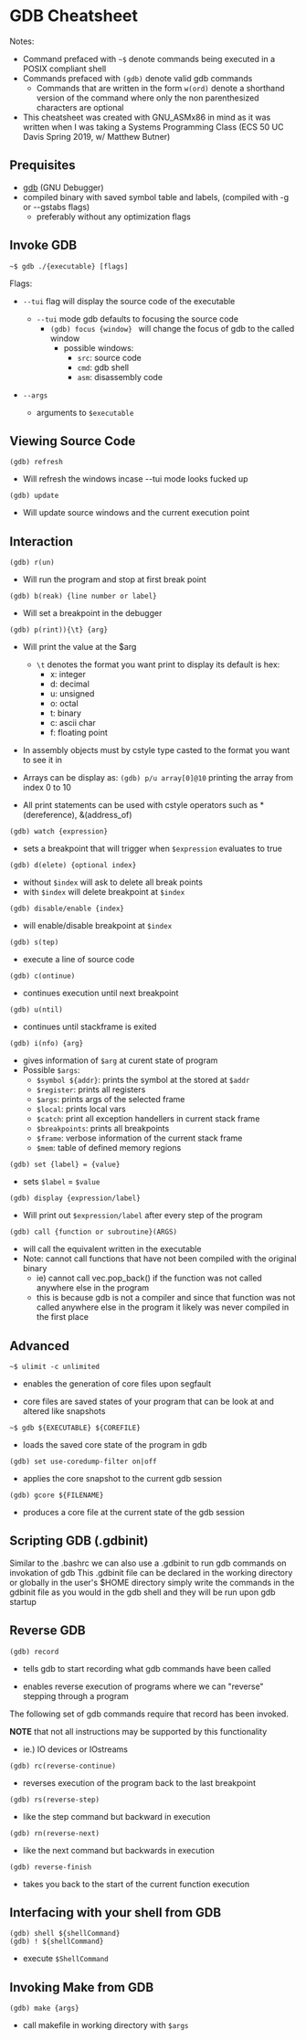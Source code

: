 # GDB Cheatsheet

Notes:
- Command prefaced with `~$` denote commands being executed in a POSIX compliant shell
- Commands prefaced with `(gdb)` denote valid gdb commands
	- Commands that are written in the form `w(ord)` denote a shorthand version of the command where only the non parenthesized characters are optional
- This cheatsheet was created with GNU_ASMx86 in mind as it was written when I was taking a Systems Programming Class (ECS 50 UC Davis Spring 2019, w/ Matthew Butner)


## Prequisites
- [gdb](https://www.gnu.org/software/gdb/) (GNU Debugger)
- compiled binary with saved symbol table and labels, (compiled with -g or --gstabs flags)
  - preferably without any optimization flags

## Invoke GDB

    ~$ gdb ./{executable} [flags]
Flags:
- `--tui` flag will display the source code of the executable
  - `--tui` mode gdb defaults to focusing the source code
    - `(gdb) focus {window} ` will change the focus of gdb to the called window
      - possible windows:
        - `src`: source code
        - `cmd`: gdb shell
        - `asm`: disassembly code
    
 - `--args`
   - arguments to `$executable`

## Viewing Source Code
    (gdb) refresh 

 - Will refresh the windows incase --tui mode looks fucked up
 <!-- -  -->
    (gdb) update 
 - Will update source windows and the current execution point

## Interaction

    (gdb) r(un)  
 - Will run the program and stop at first break point
   
<!--  -->

    (gdb) b(reak) {line number or label} 
 - Will set a breakpoint in the debugger

<!--  -->

    (gdb) p(rint)){\t} {arg}
 - Will print the value at the $arg
    - `\t` denotes the format you want print to display its default is hex:
        - x: integer
        - d: decimal
        - u: unsigned
        - o: octal
        - t: binary
        - c: ascii char
        - f: floating point

- In assembly objects must by cstyle type casted to the format you want to see it in
- Arrays can be display as: `(gdb) p/u array[0]@10` printing the array from index 0 to 10
    
- All print statements can be used with cstyle operators such as *(dereference), &(address_of)

<!--  -->

    (gdb) watch {expression}
- sets a breakpoint that will trigger when `$expression` evaluates to true

<!--  -->

    (gdb) d(elete) {optional index}
- without `$index` will ask to delete all break points  
- with `$index` will delete breakpoint at `$index`

<!--  -->

    (gdb) disable/enable {index}
- will enable/disable breakpoint at `$index`

<!--  -->

    (gdb) s(tep)
 - execute a line of source code

<!--  -->

    (gdb) c(ontinue)
- continues execution until next breakpoint

<!--  -->

    (gdb) u(ntil)
- continues until stackframe is exited

<!--  -->

    (gdb) i(nfo) {arg}
- gives information of `$arg` at curent state of program
- Possible `$args`:
  - `$symbol ${addr}`: prints the symbol at the stored at `$addr` 
  - `$register`: prints all registers
  - `$args`: prints args of the selected frame
  - `$local`: prints local vars
  - `$catch`: print all exception handellers in current stack frame
  - `$breakpoints`: prints all breakpoints
  - `$frame`: verbose information of the current stack frame
  - `$mem`: table of defined memory regions
    
<!--  -->

    (gdb) set {label} = {value}
- sets `$label` = `$value`

<!--  -->
    
    (gdb) display {expression/label}
- Will print out `$expression/label` after every step of the program

<!--  -->

    (gdb) call {function or subroutine}(ARGS)
- will call the equivalent written in the executable
- Note: cannot call functions that have not been compiled with the original binary
  - ie) cannot call vec.pop_back() if the function was not called anywhere else in the program
  - this is because gdb is not a compiler and since that function was not called anywhere else in the program it likely was never compiled in the first place

## Advanced

    ~$ ulimit -c unlimited
- enables the generation of core files upon segfault

- core files are saved states of your program that can be look at and altered like snapshots 

<!--  -->

    ~$ gdb ${EXECUTABLE} ${COREFILE}
- loads the saved core state of the program in gdb

<!--  -->

    (gdb) set use-coredump-filter on|off
- applies the core snapshot to the current gdb session

<!--  -->

    (gdb) gcore ${FILENAME}
- produces a core file at the current state of the gdb session

## Scripting GDB (.gdbinit)

Similar to the .bashrc we can also use a .gdbinit to run gdb commands on invokation of gdb
	This .gdbinit file can be declared in the working directory or globally in the user's $HOME directory
	simply write the commands in the gdbinit file as you would in the gdb shell and they will be run upon gdb startup

## Reverse GDB

    (gdb) record
- tells gdb to start recording what gdb commands have been called

- enables reverse execution of programs where we can "reverse" stepping through a program

The following set of gdb commands require that record has been invoked.

**NOTE** that not all instructions may be supported by this functionality 
  - ie.) IO devices or IOstreams

<!--  -->

	(gdb) rc(reverse-continue)
- reverses execution of the program back to the last breakpoint

<!--  -->

	(gdb) rs(reverse-step)
- like the step command but backward in execution

<!--  -->

	(gdb) rn(reverse-next)
- like the next command but backwards in execution

<!--  -->

	(gdb) reverse-finish
- takes you back to the start of the current function execution


## Interfacing with your shell from GDB

    (gdb) shell ${shellCommand} 
    (gdb) ! ${shellCommand}

- execute `$ShellCommand`

## Invoking Make from GDB

    (gdb) make {args}

- call makefile in working directory with `$args`
